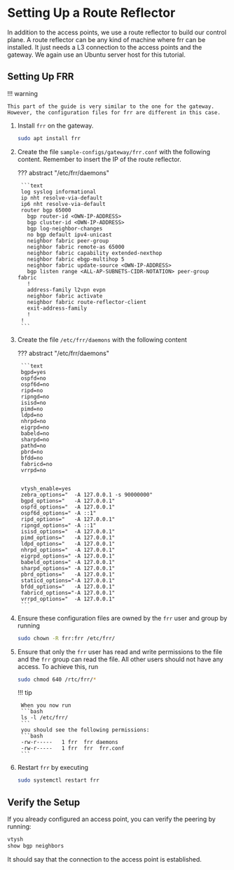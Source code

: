 # Setting Up a Route Reflector

In addition to the access points, we use a route reflector to build our control plane. A route reflector can be any kind of machine where frr can be installed. It just needs a L3 connection to the access points and the gateway. We again use an Ubuntu server host for this tutorial.

## Setting Up FRR

!!! warning

    This part of the guide is very similar to the one for the gateway. However, the configuration files for frr are different in this case.

1. Install `frr` on the gateway.

    ```bash
    sudo apt install frr
    ```

2. Create the file `sample-configs/gateway/frr.conf` with the following content. Remember to insert the IP of the route reflector.

    ??? abstract "/etc/frr/daemons"

        ```text
        log syslog informational
        ip nht resolve-via-default
        ip6 nht resolve-via-default
        router bgp 65000
          bgp router-id <OWN-IP-ADDRESS>
          bgp cluster-id <OWN-IP-ADDRESS>
          bgp log-neighbor-changes
          no bgp default ipv4-unicast
          neighbor fabric peer-group
          neighbor fabric remote-as 65000
          neighbor fabric capability extended-nexthop
          neighbor fabric ebgp-multihop 5
          neighbor fabric update-source <OWN-IP-ADDRESS>
          bgp listen range <ALL-AP-SUBNETS-CIDR-NOTATION> peer-group fabric
          !
          address-family l2vpn evpn
          neighbor fabric activate
          neighbor fabric route-reflector-client
          exit-address-family
          !
        !
        ```

3. Create the file `/etc/frr/daemons` with the following content

    ??? abstract "/etc/frr/daemons"

        ```text
        bgpd=yes
        ospfd=no
        ospf6d=no
        ripd=no
        ripngd=no
        isisd=no
        pimd=no
        ldpd=no
        nhrpd=no
        eigrpd=no
        babeld=no
        sharpd=no
        pathd=no
        pbrd=no
        bfdd=no
        fabricd=no
        vrrpd=no


        vtysh_enable=yes
        zebra_options="  -A 127.0.0.1 -s 90000000"
        bgpd_options="   -A 127.0.0.1"
        ospfd_options="  -A 127.0.0.1"
        ospf6d_options=" -A ::1"
        ripd_options="   -A 127.0.0.1"
        ripngd_options=" -A ::1"
        isisd_options="  -A 127.0.0.1"
        pimd_options="   -A 127.0.0.1"
        ldpd_options="   -A 127.0.0.1"
        nhrpd_options="  -A 127.0.0.1"
        eigrpd_options=" -A 127.0.0.1"
        babeld_options=" -A 127.0.0.1"
        sharpd_options=" -A 127.0.0.1"
        pbrd_options="   -A 127.0.0.1"
        staticd_options="-A 127.0.0.1"
        bfdd_options="   -A 127.0.0.1"
        fabricd_options="-A 127.0.0.1"
        vrrpd_options="  -A 127.0.0.1"
        ```

1. Ensure these configuration files are owned by the `frr` user and group by running

    ```bash
    sudo chown -R frr:frr /etc/frr/
    ```

1. Ensure that only the `frr` user has read and write permissions to the file and the `frr` group can read the file. All other users should not have any access. To achieve this, run

    ```bash
    sudo chmod 640 /rtc/frr/*
    ```

    !!! tip

        When you now run
        ```bash
        ls -l /etc/frr/
        ```
        you should see the following permissions:
        ```bash
        -rw-r-----   1 frr  frr daemons
        -rw-r-----   1 frr  frr  frr.conf
        ```

1. Restart `frr` by executing

    ```bash
    sudo systemctl restart frr
    ```

## Verify the Setup

If you already configured an access point, you can verify the peering by running:

```bash
vtysh
show bgp neighbors
```

It should say that the connection to the access point is established.
